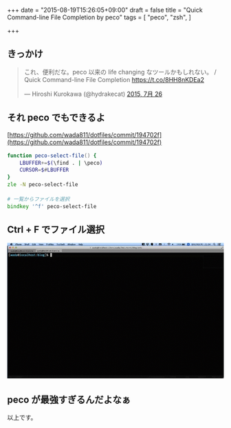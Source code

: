 +++
date = "2015-08-19T15:26:05+09:00"
draft = false
title = "Quick Command-line File Completion by peco"
tags = [
    "peco",
    "zsh",
]

+++

## きっかけ

<blockquote class="twitter-tweet" lang="ja"><p lang="ja" dir="ltr">これ、便利だな。peco 以来の life changing なツールかもしれない。 / Quick Command-line File Completion <a href="https://t.co/8HH8nKDEa2">https://t.co/8HH8nKDEa2</a></p>&mdash; Hiroshi Kurokawa (@hydrakecat) <a href="https://twitter.com/hydrakecat/status/625112129272582144">2015, 7月 26</a></blockquote>
<script async src="//platform.twitter.com/widgets.js" charset="utf-8"></script>

## それ peco でもできるよ

[https://github.com/wada811/dotfiles/commit/194702f](https://github.com/wada811/dotfiles/commit/194702f)

```zsh
function peco-select-file() {
    LBUFFER+=$(\find . | \peco)
    CURSOR=$#LBUFFER
}
zle -N peco-select-file

# 一覧からファイルを選択
bindkey '^f' peco-select-file
```

## Ctrl + F でファイル選択

[![quick-command-line-file-completion-by-peco](/images/quick-command-line-file-completion-by-peco/quick-command-line-file-completion-by-peco.gif)](https://gyazo.com/1534b6e12d9410287a003c81377515b6)

## peco が最強すぎるんだよなぁ

以上です。